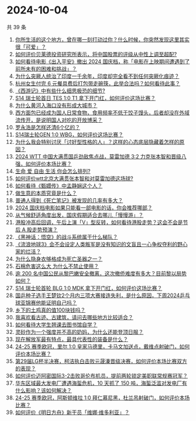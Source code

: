 # 2024-10-04

共 39 条

<!-- BEGIN -->
<!-- 最后更新时间 Fri Oct 04 2024 07:22:35 GMT+0800 (China Standard Time) -->

1. [你所生活的这个地方，曾在哪一刻打动过你？什么时候，你突然发现这里其实很「可爱」？](https://www.zhihu.com/question/667514842)
1. [如何评价贝莱德投资研究所表示，将中国股票的评级从中性上调至超配?](https://www.zhihu.com/question/710651180)
1. [如何看待电影《出入平安》撤出 2024 国庆档，称「电影在上映期间遭遇到了前所未有的困难和挑战」？](https://www.zhihu.com/question/731085243)
1. [为什么突厥人统治了印度一千余年，印度却完全看不到任何突厥化痕迹？](https://www.zhihu.com/question/624726803)
1. [杭州女生付完 6 元餐具费后打包带走碗筷，此举合法吗？如何看待此事？](https://www.zhihu.com/question/722168940)
1. [《西游记》中有些什么细思极恐的细节?](https://www.zhihu.com/question/340882306)
1. [S14 瑞士轮首日 TES 1:0 T1 拿下开门红，如何评价这场比赛？](https://www.zhihu.com/question/730910020)
1. [为什么黄河入海口没有形成大城市？](https://www.zhihu.com/question/24789028)
1. [西方面包已经成为国人日常食物，食用频率不低于饺子馒头，后者却没在外域流传开，是说明国人对吃的开放博采？](https://www.zhihu.com/question/267835749)
1. [罗永浩是怎样还清6个亿的？](https://www.zhihu.com/question/498899490)
1. [S14瑞士轮GEN 1:0 WBG，如何评价这场比赛？](https://www.zhihu.com/question/731517922)
1. [为什么我会特别讨厌「讨好型性格的人」？这样的心态底层隐藏着怎样的原因？](https://www.zhihu.com/question/671400754)
1. [2024 WTT 中国大满贯国乒劲敌焦点战，莫雷加德 3:2 力克张本智和晋级八强，如何评价本场比赛？](https://www.zhihu.com/question/728341428)
1. [生命 爱 自由 生活 你会怎么排列?](https://www.zhihu.com/question/663838579)
1. [如何评价wtt北京大满贯张本智和对莫雷加德这场球?](https://www.zhihu.com/question/728312975)
1. [如何看待《甄嬛传》中孟静娴这个人？](https://www.zhihu.com/question/447167009)
1. [做生意的本质究竟是什么？](https://www.zhihu.com/question/661898402)
1. [普通人得到《死亡笔记》被发现的几率有多大？](https://www.zhihu.com/question/663813428)
1. [2024 国庆档电影如果只能看一部电影的话，你会推荐哪部？](https://www.zhihu.com/question/702547137)
1. [从气候舒适角度出发，国庆假期适合去哪儿「慢慢游」？](https://www.zhihu.com/question/667500838)
1. [港股冲高后回调，午后上演「V」型反转，如何看待港股走势？这会不会是节后 A 股走势预演？](https://www.zhihu.com/question/726634555)
1. [《黑神话：悟空》的战斗系统属于什么梯队？](https://www.zhihu.com/question/664874072)
1. [《流浪地球3》会不会设定人类叛军是没有知识的文盲且一心争权夺利的野心家的烂活？](https://www.zhihu.com/question/667570640)
1. [为什么隐身衣够格成为死亡圣器之一？](https://www.zhihu.com/question/431259399)
1. [石棉危害这么大 为什么不禁止使用？](https://www.zhihu.com/question/24929322)
1. [逾 200 名中国公民从黎巴嫩安全撤离，这次撤侨难度有多大？目前黎以局势如何？](https://www.zhihu.com/question/709749332)
1. [S14 瑞士轮首轮 BLG 1:0 MDK 拿下开门红，如何评价这场比赛？](https://www.zhihu.com/question/730164735)
1. [国乒种子选手王楚钦2个月内三项大赛接连失利，是什么原因，下周2024乒乓球亚锦赛他能证明自己吗？](https://www.zhihu.com/question/716591716)
1. [乡下的土鸡真的值100块钱吗？](https://www.zhihu.com/question/291030601)
1. [我喜欢看古迹、古建筑，请问去哪些地方比较适合？](https://www.zhihu.com/question/666943128)
1. [如何看待大学生翘课去图书馆自学？](https://www.zhihu.com/question/667844424)
1. [灵砂作为一个强度并不高的奶妈，为什么还能登顶日服？](https://www.zhihu.com/question/723000606)
1. [现在解放军最有特点，最具代表性的装备是什么？](https://www.zhihu.com/question/24784338)
1. [24-25 赛季欧冠，里尔 1:0 皇家马德里，卡马文加送点，戴维点射破门，如何评价本场比赛？](https://www.zhihu.com/question/723268508)
1. [第29届LG杯半决赛，柯洁执白击败元晟溱晋级决赛，如何评价本场比赛双方的表现？](https://www.zhihu.com/question/717904097)
1. [如何评价迈阿密国际3-2击败哥伦布机员，提前两轮锁定美职联常规赛冠军？](https://www.zhihu.com/question/726170779)
1. [华东区域最大发电厂遭遇海蜇危机，10 天抓了 150 吨，海蜇泛滥对发电厂有什么影响？该如何解决？](https://www.zhihu.com/question/670008623)
1. [24-25 赛季欧冠，阿斯顿维拉 1:0 拜仁慕尼黑，杜兰吊射破门，如何评价本场比赛？](https://www.zhihu.com/question/723262289)
1. [如何评价《明日方舟》新干员「维娜·维多利亚」？](https://www.zhihu.com/question/717558038)

<!-- END -->
